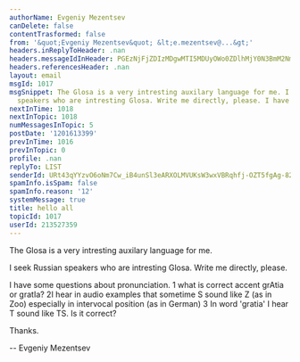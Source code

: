 ```yaml
---
authorName: Evgeniy Mezentsev
canDelete: false
contentTrasformed: false
from: '&quot;Evgeniy Mezentsev&quot; &lt;e.mezentsev@...&gt;'
headers.inReplyToHeader: .nan
headers.messageIdInHeader: PGEzNjFjZDIzMDgwMTI5MDUyOWo0ZDlhMjY0N3BmM2NmMTYwNDM1NzI4ODQwQG1haWwuZ21haWwuY29tPg==
headers.referencesHeader: .nan
layout: email
msgId: 1017
msgSnippet: The Glosa is a very intresting auxilary language for me. I seek Russian
  speakers who are intresting Glosa. Write me directly, please. I have some questions
nextInTime: 1018
nextInTopic: 1018
numMessagesInTopic: 5
postDate: '1201613399'
prevInTime: 1016
prevInTopic: 0
profile: .nan
replyTo: LIST
senderId: URt43qYYzvO6oNm7Cw_iB4unSl3eARXOLMVUKsW3wxVBRqhfj-OZT5fgAg-82UCcdx2f2TwzoDr_fuYK68I3cTyPgO-bxphzV4nHTbEQOkLL7w
spamInfo.isSpam: false
spamInfo.reason: '12'
systemMessage: true
title: hello all
topicId: 1017
userId: 213527359
---
```


The Glosa is a very intresting auxilary language for me.

I seek Russian speakers who are intresting Glosa. Write me directly, please.

I have some questions about pronunciation.
1 what is correct accent grAtia or gratIa?
2I hear in audio examples that sometime S sound like Z (as in Zoo)
especially in intervocal position (as in German)
3 In word 'gratia' I hear T sound like TS. Is it correct?

Thanks.

-- 
Evgeniy Mezentsev

